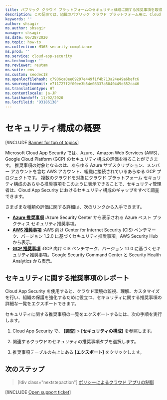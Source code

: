 ```yaml
---
title: パブリック クラウド プラットフォームのセキュリティ構成に関する推奨事項を取得する
description: この記事では、組織のパブリック クラウド プラットフォーム用に、Cloud App Security のセキュリティ構成に関する推奨事項を取得する方法について説明します。
keywords: ''
author: shsagir
ms.author: shsagir
manager: shsagir
ms.date: 06/28/2020
ms.topic: how-to
ms.collection: M365-security-compliance
ms.prod: ''
ms.service: cloud-app-security
ms.technology: ''
ms.reviewer: reutam
ms.suite: ems
ms.custom: seodec18
ms.openlocfilehash: c7906ca0ee69297e449f1f4b713a24e49a6befc6
ms.sourcegitcommit: e711727f2f00ee3b54e08337a5040449e352ca46
ms.translationtype: HT
ms.contentlocale: ja-JP
ms.lasthandoff: 11/02/2020
ms.locfileid: "93186138"
---
```

# <a name="security-configuration-overview"></a>セキュリティ構成の概要

[!INCLUDE [Banner for top of topics](includes/banner.md)]

Microsoft Cloud App Security では、Azure、Amazon Web Services (AWS)、Google Cloud Platform (GCP) のセキュリティ構成の評価を得ることができます。 推奨事項の対象となるのは、あらゆる Azure サブスクリプション、メンバー アカウントを含む AWS アカウント、組織に接続されているあらゆる GCP プロジェクトです。 複数のクラウドを対象にクラウド プラットフォーム セキュリティ構成のあらゆる推奨事項をこのように表示できることで、セキュリティ管理者は、Cloud App Security におけるセキュリティ構成のギャップをすべて調査できます。

さまざまな種類の評価に関する詳細は、次のリンクから入手できます。

- **[Azure 推奨事項](security-config-azure.md)** :Azure Security Center から表示される Azure ベスト プラクティス セキュリティ推奨事項。
- **[AWS 推奨事項](security-config-aws.md)** :AWS 向け Center for Internet Security (CIS) ベンチマーク、バージョン 1.2.0 に基づくセキュリティ推奨事項。AWS Security Hub から表示。
- **[GCP 推奨事項](security-config-gcp.md)** :GCP 向け CIS ベンチマーク、バージョン 1.1.0 に基づくセキュリティ推奨事項。Google Security Command Center と Security Health Analytics から表示。

## <a name="security-recommendations-report"></a>セキュリティに関する推奨事項のレポート

Cloud App Security を使用すると、クラウド環境の監視、理解、カスタマイズを行い、組織の保護を強化するために役立つ、セキュリティに関する推奨事項の詳細な一覧をエクスポートできます。

セキュリティに関する推奨事項の一覧をエクスポートするには、次の手順を実行します。

1. Cloud App Security で、 **[調査]**  >  **[セキュリティの構成]** を参照します。

1. 関連するクラウドのセキュリティの推奨事項タブを選択します。
1. 推奨事項テーブルの右上にある **[エクスポート]** をクリックします。

## <a name="next-steps"></a>次のステップ

> [!div class="nextstepaction"]
> [ポリシーによるクラウド アプリの制御](control-cloud-apps-with-policies.md)

[!INCLUDE [Open support ticket](includes/support.md)]
